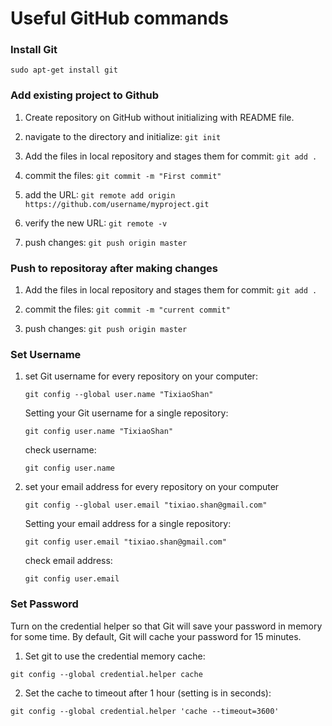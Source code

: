 # Useful GitHub commands

### Install Git
`sudo apt-get install git`

###  Add existing project to Github
1. Create repository on GitHub without initializing with README file.

2. navigate to the directory and initialize: `git init`

3. Add the files in local repository and stages them for commit: `git add .`

4. commit the files: `git commit -m "First commit"`

5. add the URL: `git remote add origin https://github.com/username/myproject.git`

6. verify the new URL: `git remote -v`

7. push changes: `git push origin master`

### Push to repositoray after making changes

1. Add the files in local repository and stages them for commit: `git add .`

2. commit the files: `git commit -m "current commit"`

3. push changes: `git push origin master`

### Set Username
1. set Git username for every repository on your computer:

   `git config --global user.name "TixiaoShan"`
   
   Setting your Git username for a single repository:
   
   `git config user.name "TixiaoShan"`
   
   check username:
   
   `git config user.name`  

2. set your email address for every repository on your computer

   `git config --global user.email "tixiao.shan@gmail.com"`
   
   Setting your email address for a single repository:
   
   `git config user.email "tixiao.shan@gmail.com"`
   
   check email address:
   
   `git config user.email`

### Set Password

Turn on the credential helper so that Git will save your password in memory for some time. By default, Git will cache your password for 15 minutes.

1. Set git to use the credential memory cache:

`git config --global credential.helper cache`

2. Set the cache to timeout after 1 hour (setting is in seconds):

`git config --global credential.helper 'cache --timeout=3600'`


